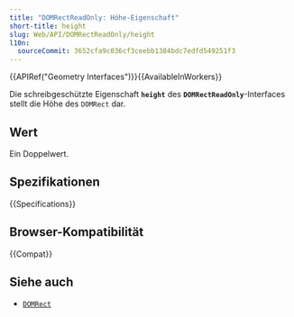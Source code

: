 ```yaml
---
title: "DOMRectReadOnly: Höhe-Eigenschaft"
short-title: height
slug: Web/API/DOMRectReadOnly/height
l10n:
  sourceCommit: 3652cfa9c036cf3ceebb1384bdc7edfd549251f3
---
```


{{APIRef("Geometry Interfaces")}}{{AvailableInWorkers}}

Die schreibgeschützte Eigenschaft **`height`** des **`DOMRectReadOnly`**-Interfaces stellt die Höhe des `DOMRect` dar.

## Wert

Ein Doppelwert.

## Spezifikationen

{{Specifications}}

## Browser-Kompatibilität

{{Compat}}

## Siehe auch

- [`DOMRect`](/de/docs/Web/API/DOMRect)
